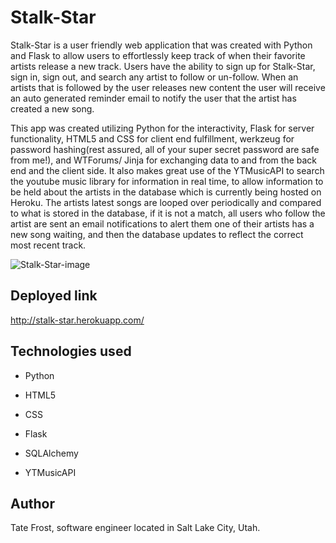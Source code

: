 # Stalk-Star
Stalk-Star is a user friendly web application that was created with Python and Flask to allow users to effortlessly keep track of when their favorite artists release a new track. Users have the ability to sign up for Stalk-Star, sign in, sign out, and search any artist to follow or un-follow. When an artists that is followed by the user releases new content the user will receive an auto generated reminder email to notify the user that the artist has created a new song.

This app was created utilizing Python for the interactivity, Flask for server functionality, HTML5 and CSS for client end fulfillment, werkzeug for password hashing(rest assured, all of your super secret password are safe from me!), and WTForums/ Jinja for exchanging data to and from the back end and the client side. It also makes great use of the YTMusicAPI to search the youtube music library for information in real time, to allow information to be held about the artists in the database which is currently being hosted on Heroku. The artists latest songs are looped over periodically and compared to what is stored in the database, if it is not a match, all users who follow the artist are sent an email notifications to alert them one of their artists has a new song waiting, and then the database updates to reflect the correct most recent track.

![Stalk-Star-image](https://github.com/tatefrost/img-stalk-star/blob/main/Screen%20Shot%202022-02-27%20at%202.57.25%20PM.png?raw=true)

## Deployed link
http://stalk-star.herokuapp.com/

## Technologies used
* Python

* HTML5

* CSS

* Flask

* SQLAlchemy

* YTMusicAPI


## Author
Tate Frost, software engineer located in Salt Lake City, Utah. 


